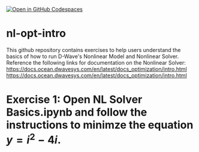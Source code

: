 [![Open in GitHub Codespaces](
  https://img.shields.io/badge/Open%20in%20GitHub%20Codespaces-333?logo=github)](
  https://codespaces.new/dwave-training/nl-opt-intro?quickstart=1)

# nl-opt-intro

This github repository contains exercises to help users understand the basics of how to run D-Wave's Nonlinear Model and Nonlinear Solver.
Reference the following links for documentation on the Nonlinear Solver:
https://docs.ocean.dwavesys.com/en/latest/docs_optimization/intro.html
https://docs.ocean.dwavesys.com/en/latest/docs_optimization/intro.html


# Exercise 1: Open NL Solver Basics.ipynb and follow the instructions to minimze the equation $y = i^2 - 4i$.

